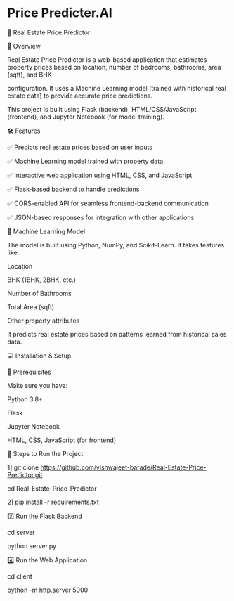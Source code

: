 # Price Predicter.AI
🏡 Real Estate Price Predictor

📌 Overview

Real Estate Price Predictor is a web-based application that estimates property prices based on location, number of bedrooms, bathrooms, area (sqft), and BHK 

configuration. It uses a Machine Learning model (trained with historical real estate data) to provide accurate price predictions.

This project is built using Flask (backend), HTML/CSS/JavaScript (frontend), and Jupyter Notebook (for model training).



🛠️ Features

✅ Predicts real estate prices based on user inputs

✅ Machine Learning model trained with property data

✅ Interactive web application using HTML, CSS, and JavaScript

✅ Flask-based backend to handle predictions

✅ CORS-enabled API for seamless frontend-backend communication

✅ JSON-based responses for integration with other applications


📡 Machine Learning Model

The model is built using Python, NumPy, and Scikit-Learn. It takes features like:

Location

BHK (1BHK, 2BHK, etc.)

Number of Bathrooms

Total Area (sqft)

Other property attributes

It predicts real estate prices based on patterns learned from historical sales data.

💻 Installation & Setup

🔹 Prerequisites

Make sure you have:

Python 3.8+

Flask

Jupyter Notebook

HTML, CSS, JavaScript (for frontend)


🔹 Steps to Run the Project

1] git clone https://github.com/vishwajeet-barade/Real-Estate-Price-Predictor.git

cd Real-Estate-Price-Predictor

2] pip install -r requirements.txt

3️⃣ Run the Flask Backend

cd server

python server.py

4️⃣ Run the Web Application

cd client

python -m http.server 5000




